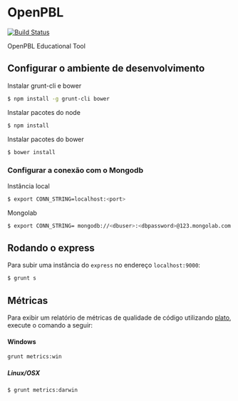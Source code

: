 # OpenPBL

[![Build Status](https://travis-ci.org/DuduMonkey/OpenPBL.svg?branch=master)](https://travis-ci.org/DuduMonkey/OpenPBL)

OpenPBL Educational Tool

## Configurar o ambiente de desenvolvimento


Instalar grunt-cli e bower

```sh
$ npm install -g grunt-cli bower
```

Instalar pacotes do node

```sh
$ npm install
```

Instalar pacotes do bower

```sh
$ bower install
```

### Configurar a conexão com o Mongodb

Instância local
```sh
$ export CONN_STRING=localhost:<port>
```
Mongolab
```sh
$ export CONN_STRING= mongodb://<dbuser>:<dbpassword>@123.mongolab.com:4232/base
```

## Rodando o express

Para subir uma instância do `express` no endereço `localhost:9000`:

```sh
$ grunt s
```

## Métricas

Para exibir um relatório de métricas de qualidade de código utilizando [plato](https://github.com/jsoverson/plato), execute o comando a seguir:

#### Windows

```sh
grunt metrics:win
```

##### Linux/OSX

```sh
$ grunt metrics:darwin
```
